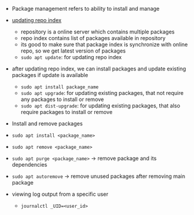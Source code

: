 - Package management refers to ability to install and manage

- [updating repo index](https://youtu.be/yxc2ntmH9xY?si=ZwnP1ix0XD6Aj6IM&t=37)
    - repository is a online server which contains multiple packages
    - repo index contains list of packages available in repository
    - its good to make sure that package index is synchronize with online repo, so we get latest version of packages
    - `sudo apt update`: for updating repo index

- after updating repo index, we can install packages and update existing packages if update is available
    - ```sudo apt install package_name```
    - ```sudo apt upgrade```: for updating existing packages, that not require any packages to install or remove
    - ```sudo apt dist-upgrade```: for updating existing packages, that also require packages to install or remove

- Install and remove packages
- `sudo apt install <package_name>`
- `sudo apt remove <package_name>`
- `sudo apt purge <package_name>` -> remove package and its dependencies

- `sudo apt autoremove` -> remove unused packages after removing main package

- viewing log output from a specific user
    - `journalctl _UID=<user_id>`

    